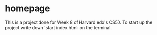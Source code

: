 # homepage

This is a project done for Week 8 of Harvard edx's CS50. To start up the project write down 'start index.html' on the terminal.
